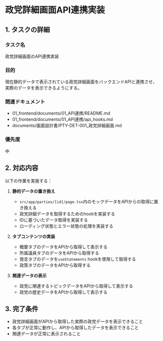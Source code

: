 # 政党詳細画面API連携実装

## 1. タスクの詳細

### タスク名
政党詳細画面のAPI連携実装

### 目的
現在静的データで表示されている政党詳細画面をバックエンドAPIと連携させ、実際のデータを表示できるようにする。

### 関連ドキュメント
- 01_frontend/documents/01_API連携/README.md
- 01_frontend/documents/01_API連携/api_hooks.md
- documents/画面設計書/PTY-DET-001_政党詳細画面.md

### 優先度
中

## 2. 対応内容

以下の作業を実施する：

1. **静的データの置き換え**
   - `src/app/parties/[id]/page.tsx`内のモックデータをAPIからの取得に置き換える
   - 政党詳細データを取得するためのhookを実装する
   - IDに基づいたデータ取得を実装する
   - ローディング状態とエラー状態の処理を実装する

2. **タブコンテンツの実装**
   - 概要タブのデータをAPIから取得して表示する
   - 所属議員タブのデータをAPIから取得する
   - 発言タブのデータを`useStatements` hookを使用して取得する
   - 政策タブのデータをAPIから取得する

3. **関連データの表示**
   - 政党に関連するトピックデータをAPIから取得して表示する
   - 政党の歴史データをAPIから取得して表示する

## 3. 完了条件
- 政党詳細画面がAPIから取得した実際の政党データを表示できること
- 各タブが正常に動作し、APIから取得したデータを表示できること
- 関連データが正常に表示されること